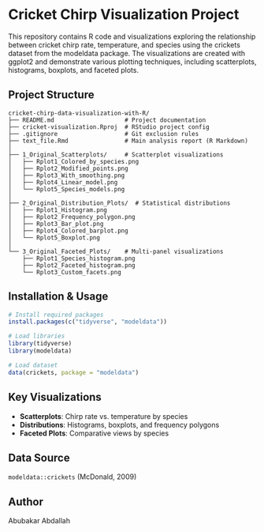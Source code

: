 # Cricket Chirp Visualization Project

This repository contains R code and visualizations exploring the relationship between cricket chirp rate, temperature, and species using the crickets dataset from the modeldata package. The visualizations are created with ggplot2 and demonstrate various plotting techniques, including scatterplots, histograms, boxplots, and faceted plots.

## Project Structure

```
cricket-chirp-data-visualization-with-R/
├── README.md                    # Project documentation
├── cricket-visualization.Rproj  # RStudio project config
├── .gitignore                   # Git exclusion rules
├── text_file.Rmd                # Main analysis report (R Markdown)
│
├── 1_Original_Scatterplots/     # Scatterplot visualizations
│   ├── Rplot1_Colored_by_species.png
│   ├── Rplot2_Modified_points.png
│   ├── Rplot3_With_smoothing.png
│   ├── Rplot4_Linear_model.png
│   └── Rplot5_Species_models.png
│
├── 2_Original_Distribution_Plots/  # Statistical distributions
│   ├── Rplot1_Histogram.png
│   ├── Rplot2_Frequency_polygon.png
│   ├── Rplot3_Bar_plot.png
│   ├── Rplot4_Colored_barplot.png
│   └── Rplot5_Boxplot.png
│
└── 3_Original_Faceted_Plots/    # Multi-panel visualizations
    ├── Rplot1_Species_histogram.png
    ├── Rplot2_Faceted_histogram.png
    └── Rplot3_Custom_facets.png
```

## Installation & Usage

```r
# Install required packages
install.packages(c("tidyverse", "modeldata"))

# Load libraries
library(tidyverse)
library(modeldata)

# Load dataset
data(crickets, package = "modeldata")
```

## Key Visualizations
- **Scatterplots**: Chirp rate vs. temperature by species
- **Distributions**: Histograms, boxplots, and frequency polygons
- **Faceted Plots**: Comparative views by species

## Data Source
`modeldata::crickets` (McDonald, 2009)

## Author
Abubakar Abdallah
